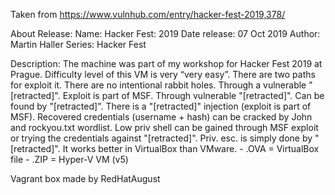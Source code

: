 Taken from https://www.vulnhub.com/entry/hacker-fest-2019,378/ 

About Release:
    Name: Hacker Fest: 2019
    Date release: 07 Oct 2019
    Author: Martin Haller
    Series: Hacker Fest

Description:
    The machine was part of my workshop for Hacker Fest 2019 at Prague.
    Difficulty level of this VM is very “very easy”. There are two paths for exploit it.
    There are no intentional rabbit holes.
    Through a vulnerable "[retracted]". Exploit is part of MSF.
    Through vulnerable "[retracted]".
        Can be found by "[retracted]".
        There is a "[retracted]" injection (exploit is part of MSF).
        Recovered credentials (username + hash) can be cracked by John and rockyou.txt wordlist.
        Low priv shell can be gained through MSF exploit or trying the credentials against "[retracted]".
        Priv. esc. is simply done by "[retracted]".
    It works better in VirtualBox than VMware. - .OVA = VirtualBox file - .ZIP = Hyper-V VM (v5) 

Vagrant box made by RedHatAugust
